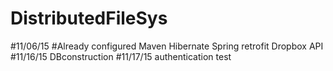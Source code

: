 # DistributedFileSys
#11/06/15
#Already configured 
Maven 
Hibernate
Spring
retrofit
Dropbox API
#11/16/15
DBconstruction
#11/17/15
authentication test
